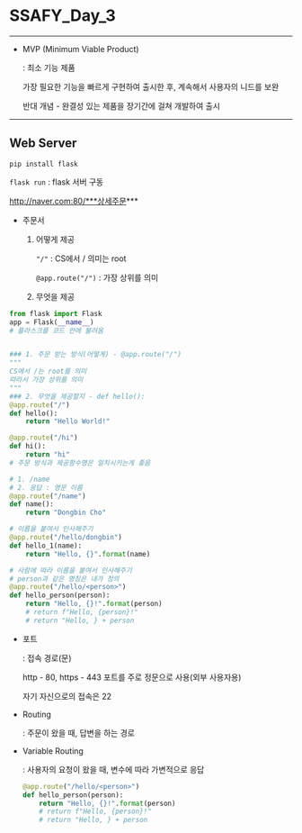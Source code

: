 # SSAFY_Day_3

---

- MVP (Minimum Viable Product)

  : 최소 기능 제품

  가장 필요한 기능을 빠르게 구현하여 출시한 후, 계속해서 사용자의 니드를 보완

  반대 개념 - 완결성 있는 제품을 장기간에 걸쳐 개발하여 출시

---

## Web Server

`pip install flask`

`flask run` : flask 서버 구동

http://naver.com:80/***상세주문***

- 주문서

  1. 어떻게 제공

     `"/"` : CS에서 / 의미는 root

     `@app.route("/")` : 가장 상위를 의미

  2. 무엇을 제공

```python
from flask import Flask
app = Flask(__name__)
# 플라스크를 코드 안에 불러옴


### 1. 주문 받는 방식(어떻게) - @app.route("/")
"""
CS에서 /는 root를 의미
따라서 가장 상위를 의미
"""
### 2. 무엇을 제공할지 - def hello():
@app.route("/")
def hello():
    return "Hello World!"

@app.route("/hi")
def hi():
    return "hi"
# 주문 방식과 제공함수명은 일치시키는게 좋음

# 1. /name
# 2. 응답 : 영문 이름
@app.route("/name")
def name():
    return "Dongbin Cho"

# 이름을 붙여서 인사해주기
@app.route("/hello/dongbin")
def hello_1(name):
    return "Hello, {}".format(name)

# 사람에 따라 이름을 붙여서 인사해주기
# person과 같은 명칭은 내가 정의
@app.route("/hello/<person>")
def hello_person(person):
    return "Hello, {}!".format(person)
    # return f"Hello, {person}!"
    # return "Hello, } + person
```

- 포트

  : 접속 경로(문)

  http - 80, https - 443 포트를 주로 정문으로 사용(외부 사용자용)

  자기 자신으로의 접속은 22

- Routing

  : 주문이 왔을 때, 답변을 하는 경로

- Variable Routing

  : 사용자의 요청이 왔을 때, 변수에 따라 가변적으로 응답

  ```python
  @app.route("/hello/<person>")
  def hello_person(person):
      return "Hello, {}!".format(person)
      # return f"Hello, {person}!"
      # return "Hello, } + person
  ```

  

